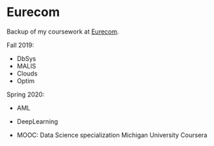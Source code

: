 # Eurecom

Backup of my coursework at [Eurecom](https://www.eurecom.fr/en/teaching/engineering-studies/24-months-curriculum/Data-Science-and-Engineering).

Fall 2019:
- DbSys
- MALIS
- Clouds
- Optim

Spring 2020:
- AML
- DeepLearning

- MOOC: Data Science specialization Michigan University Coursera
